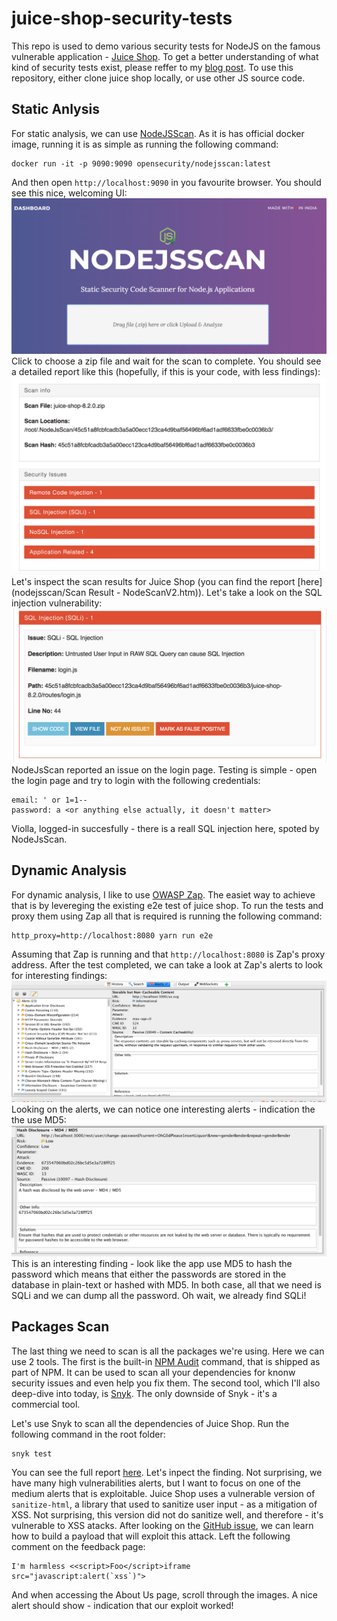 # juice-shop-security-tests
This repo is used to demo various security tests for NodeJS on the famous vulnerable application - [Juice Shop](https://github.com/bkimminich/juice-shop).
To get a better understanding of what kind of security tests exist, please reffer to my [blog post](https://www.h.info/2018/10/04/write-good-code-with-security-tests/).
To use this repository, either clone juice shop locally, or use other JS source code.

## Static Anlysis
For static analysis, we can use [NodeJSScan](https://github.com/ajinabraham/NodeJsScan). 
As it is has official docker image, running it is as simple as running the following command:
```
docker run -it -p 9090:9090 opensecurity/nodejsscan:latest
```
And then open `http://localhost:9090` in you favourite browser.
You should see this nice, welcoming UI:
![Image of NodeJsScan](images/nodejsscan.png)
Click to choose a zip file and wait for the scan to complete.
You should see a detailed report like this (hopefully, if this is your code, with less findings):
![Image of NodeJsScan Report](images/nodejsscan-report.png)
Let's inspect the scan results for Juice Shop (you can find the report [here](nodejsscan/Scan Result - NodeScanV2.htm)). 
Let's take a look on the SQL injection vulnerability:
![SQLi](images/sqli.png)
NodeJsScan reported an issue on the login page.
Testing is simple - open the login page and try to login with the following credentials:
```
email: ' or 1=1--
password: a <or anything else actually, it doesn't matter>
```
Violla, logged-in succesfully - there is a reall SQL injection here, spoted by NodeJsScan.

## Dynamic Analysis
For dynamic analysis, I like to use [OWASP Zap](https://github.com/zaproxy/zaproxy).
The easiet way to achieve that is by levereging the existing e2e test of juice shop. 
To run the tests and proxy them using Zap all that is required is running the following command:
```
http_proxy=http://localhost:8080 yarn run e2e
```
Assuming that Zap is running and that `http://localhost:8080` is Zap's proxy address. 
After the test completed, we can take a look at Zap's alerts to look for interesting findings:
![Zap](images/zap-alerts.png)
Looking on the alerts, we can notice one interesting alerts - indication the the use MD5:
![MD5](images/md5.png)
This is an interesting finding - look like the app use MD5 to hash the password which means that either the passwords are stored in the database in plain-text or hashed with MD5. In both case, all that we need is SQLi and we can dump all the password. Oh wait, we already find SQLi!

## Packages Scan
The last thing we need to scan is all the packages we're using. 
Here we can use 2 tools.
The first is the built-in [NPM Audit](https://docs.npmjs.com/cli/audit) command, that is shipped as part of NPM. 
It can be used to scan all your dependencies for knonw security issues and even help you fix them. 
The second tool, which I'll also deep-dive into today, is [Snyk](https://snyk.io/). 
The only downside of Snyk - it's a commercial tool.

Let's use Snyk to scan all the dependencies of Juice Shop. 
Run the following command in the root folder:
```
snyk test
```
You can see the full report [here](snyk/report.json).
Let's inpect the finding. 
Not surprising, we have many high vulnerabilities alerts, but I want to focus on one of the medium alerts that is exploitable. 
Juice Shop uses a vulnerable version of `sanitize-html`, a library that used to sanitize user input - as a mitigation of XSS.
Not surprising, this version did not do sanitize well, and therefore - it's vulnerable to XSS atacks. 
After looking on the [GitHub issue](https://github.com/punkave/sanitize-html/issues/29), we can learn how to build a payload that will exploit this attack.
Left the following comment on the feedback page:
```
I'm harmless <<script>Foo</script>iframe src="javascript:alert(`xss`)">
```
And when accessing the About Us page, scroll through the images. 
A nice alert should show - indication that our exploit worked!